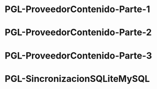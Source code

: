 # PGL-ProveedorContenido-Parte-1
# PGL-ProveedorContenido-Parte-2
# PGL-ProveedorContenido-Parte-3
# PGL-SincronizacionSQLiteMySQL
